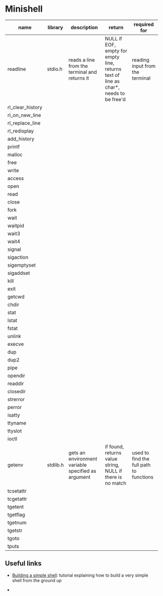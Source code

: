 # Minishell



| **name**         | **library** | **description**                                    | **return**                                                                           | **required for**                        |
| ---------------- | ----------- | -------------------------------------------------- | ------------------------------------------------------------------------------------ | --------------------------------------- |
| readline         | stdio.h     | reads a line from the terminal and returns it      | NULL if EOF, empty for empty line, returns text of line as char*, needs to be free'd | reading input from the terminal         |
| rl_clear_history |             |                                                    |                                                                                      |                                         |
| rl_on_new_line   |             |                                                    |                                                                                      |                                         |
| rl_replace_line  |             |                                                    |                                                                                      |                                         |
| rl_redisplay     |             |                                                    |                                                                                      |                                         |
| add_history      |             |                                                    |                                                                                      |                                         |
| printf           |             |                                                    |                                                                                      |                                         |
| malloc           |             |                                                    |                                                                                      |                                         |
| free             |             |                                                    |                                                                                      |                                         |
| write            |             |                                                    |                                                                                      |                                         |
| access           |             |                                                    |                                                                                      |                                         |
| open             |             |                                                    |                                                                                      |                                         |
| read             |             |                                                    |                                                                                      |                                         |
| close            |             |                                                    |                                                                                      |                                         |
| fork             |             |                                                    |                                                                                      |                                         |
| wait             |             |                                                    |                                                                                      |                                         |
| waitpid          |             |                                                    |                                                                                      |                                         |
| wait3            |             |                                                    |                                                                                      |                                         |
| wait4            |             |                                                    |                                                                                      |                                         |
| signal           |             |                                                    |                                                                                      |                                         |
| sigaction        |             |                                                    |                                                                                      |                                         |
| sigemptyset      |             |                                                    |                                                                                      |                                         |
| sigaddset        |             |                                                    |                                                                                      |                                         |
| kill             |             |                                                    |                                                                                      |                                         |
| exit             |             |                                                    |                                                                                      |                                         |
| getcwd           |             |                                                    |                                                                                      |                                         |
| chdir            |             |                                                    |                                                                                      |                                         |
| stat             |             |                                                    |                                                                                      |                                         |
| lstat            |             |                                                    |                                                                                      |                                         |
| fstat            |             |                                                    |                                                                                      |                                         |
| unlink           |             |                                                    |                                                                                      |                                         |
| execve           |             |                                                    |                                                                                      |                                         |
| dup              |             |                                                    |                                                                                      |                                         |
| dup2             |             |                                                    |                                                                                      |                                         |
| pipe             |             |                                                    |                                                                                      |                                         |
| opendir          |             |                                                    |                                                                                      |                                         |
| readdir          |             |                                                    |                                                                                      |                                         |
| closedir         |             |                                                    |                                                                                      |                                         |
| strerror         |             |                                                    |                                                                                      |                                         |
| perror           |             |                                                    |                                                                                      |                                         |
| isatty           |             |                                                    |                                                                                      |                                         |
| ttyname          |             |                                                    |                                                                                      |                                         |
| ttyslot          |             |                                                    |                                                                                      |                                         |
| ioctl            |             |                                                    |                                                                                      |                                         |
| getenv           | stdlib.h    | gets an environment variable specified as argument | if found, returns value string, NULL if there is no match                            | used to find the full path to functions |
| tcsetattr        |             |                                                    |                                                                                      |                                         |
| tcgetattr        |             |                                                    |                                                                                      |                                         |
| tgetent          |             |                                                    |                                                                                      |                                         |
| tgetflag         |             |                                                    |                                                                                      |                                         |
| tgetnum          |             |                                                    |                                                                                      |                                         |
| tgetstr          |             |                                                    |                                                                                      |                                         |
| tgoto            |             |                                                    |                                                                                      |                                         |
| tputs            |             |                                                    |                                                                                      |                                         |

## Useful links

- [Building a simple shell](https://blog.ehoneahobed.com/building-a-simple-shell-in-c-part-1): tutorial explaining how to build a very simple shell from the ground up

- 
